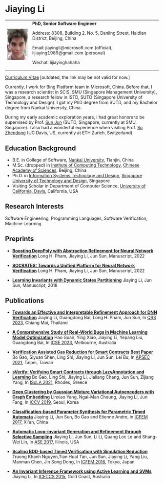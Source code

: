 # Jiaying Li
<table width="68%" border="0" cellpadding="0">
<tr valigh="top" aligh="left">
<td><IMG SRC="./photo.jpg" width="100"><br></td>
<td>
<div>
<b>PhD, Senior Software Engineer</b> <BR> 
<P>Address: 8308, Building 2, No. 5, Danling Street, Haidian District, Beijing, China<BR>
<P>Email: jiayingli@microsoft.com (official), lijiaying1989@gmail.com (personal)<BR>
<P>Wechat: lijiayinghahaha<BR>
</div>
</td>
</tr>
</table>

[Curriculum Vitae](http://lijiaying.github.io/cv/cv.pdf) [outdated, the link may be not valid for now.]

Currently, I work for Bing Platform team in Microsoft, China. 
Before that, I was a research scientist in SCIS, SMU (Singapore Management University), Singapore, a research fellow in ISTD, SUTD (Singapore University of Technology and Design). 
I got my PhD degree from SUTD, and my Bachelor degree from Nankai University, China.

During my early academic exploration years, I had great honors to be supervised by Prof. [Sun Jun](http://sunjun.site/) (SUTD, Singapore, currently at SMU, Singapore). 
I also had a wonderful experience when visiting Prof. [Su Zhendong](https://people.inf.ethz.ch/suz/) (UC Davis, US, currently at ETH Zurich, Switzerland)


## Education Background
* B.E. in College of Software, [Nankai University](http://www.nankai.edu.cn), Tianjin, China
* M.Sc. (dropped) in [Institute of Computing Technology](http://english.ict.cas.cn/), [Chinese Academy of Sciences](http://english.cas.cn/), Beijing, China
* Ph.D. in [Information Systems Technology and Design](https://istd.sutd.edu.sg/), [Singapore University of Technology and Design](http://www.sutd.edu.sg/), Singapore
* Visiting Scholar in Department of Computer Science, [University of California, Davis](https://www.ucdavis.edu/), California, USA



## Research Interests
Software Engineering, Programming Languages, Software Verification, Machine Learning 



## Preprints
- [**Boosting DeepPoly with Abstraction Refinement for Neural Network Verification**](http://jiaying.li/papers/DeepPoly_Abstraction_Refinement.pdf) Long H. Pham, Jiaying Li, Jun Sun, Manuscript, 2022

- [**SOCRATES: Towards a Unified Platform for Neural Network Verification**](https://arxiv.org/pdf/2007.11206.pdf) Long H. Pham, Jiaying Li, Jun Sun, Manuscript, 2022

- [**Learning Invariants with Dynamic States Partitioning**](http://lijiaying.github.io/papers/zimu.pdf) Jiaying Li, Jun Sun, Manuscript, 2018



## Publications

- [**Towards an Effective and Interpretable Refinement Approach for DNN Verification**](http://lijiaying.github.io/papers/qrs23_Surgeon.pdf) Jiaying Li, Guangdong Bai, Long H. Pham, Jun Sun, In [QRS 2023](https://qrs23.techconf.org), Chiang Mai, Thailand 

- [**A Comprehensive Study of Real-World Bugs in Machine Learning Model Optimization**](http://lijiaying.github.io/papers/icse23_MOB.pdf) Hao Guan, Ying Xiao, Jiaying Li, Yepang Liu, Guangdong Bai, In [ICSE 2023](https://conf.researchr.org/home/icse-2023), Melbourne, Australia

- [**Verification Assisted Gas Reduction for Smart Contracts**](http://lijiaying.github.io/papers/apsec21_sOptimize.pdf)  [**Best Paper**](http://lijiaying.github.io/papers/apsec21_bestpaper.pdf) Bo Gao, Siyuan Shen, Ling Shi, Jiaying Li, Jun Sun, Lei Bu, In [APSEC 2021](https://apsec2021.seat.org.tw/), Taipei, Taiwan

- [**sVerify: Verifying Smart Contracts through LazyAnnotation and Learning**](http://lijiaying.github.io/papers/isola21_sVerify.pdf) Bo Gao, Ling Shi, Jiaying Li, Jialiang Chang, Jun Sun, Zijiang Yang, In [ISoLA 2021](https://isola-conference.org/isola2021/), Rhodes, Greece

- [**Deep Clustering by Gaussian Mixture Variational Autoencoders with Graph Embedding**](http://lijiaying.github.io/papers/iccv19.pdf) Linxiao Yang, Ngai-Man Cheung, Jiaying Li, Jun Fang, In [ICCV 2019](http://iccv2019.thecvf.com/), Seoul, Korea 

- [**Classification-based Parameter Synthesis for Parametric Timed Automata**](http://lijiaying.github.io/papers/icfem17.pdf) Jiaying Li, Jun Sun, Bo Gao and Etienne Andre, in [ICFEM 2017](http://ictt.xidian.edu.cn/icfem2017/), Xi'an, China

- [**Automatic Loop-invariant Generation and Refinement through Selective Sampling**](http://lijiaying.github.io/papers/ase17_zilu.pdf) Jiaying Li, Jun Sun, Li Li, Quang Loc Le and Shang-Wei Lin, In [ASE 2017](http://ase2017.org/), Illinois, USA 

- [**Scaling BDD-based Timed Verification with Simulation Reduction**](http://lijiaying.github.io/papers/icfem16.pdf) Truong Khanh Nguyen,Tian Huat Tan, Jun Sun, Jiaying Li, Yang Liu, Manman Chen, Jin Song Dong, In [ICFEM 2016](http://icfem2016.xyz/), Tokyo, Japan 

- [**An Invariant Inference Framework using Active Learning and SVMs**](http://lijiaying.github.io/papers/iceccs15.pdf) Jiaying Li, In [ICECCS 2015](http://iceccs2015.monash.edu.au/2015/index.jsp), Gold Coast, Australia 

